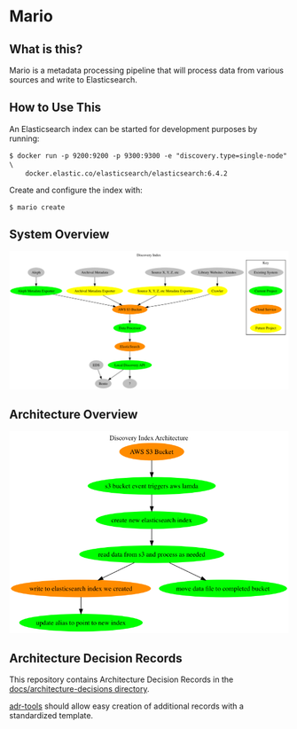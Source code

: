 # Mario

## What is this?

Mario is a metadata processing pipeline that will process data from various
sources and write to Elasticsearch.

## How to Use This

An Elasticsearch index can be started for development purposes by running:

```
$ docker run -p 9200:9200 -p 9300:9300 -e "discovery.type=single-node" \
    docker.elastic.co/elasticsearch/elasticsearch:6.4.2
```

Create and configure the index with:

```
$ mario create
```

## System Overview
![alt text](docs/charts/dip_overview.png "Mario system overview chart")

## Architecture Overview
![alt text](docs/charts/dip_architecture.png "Mario system overview chart")

## Architecture Decision Records

This repository contains Architecture Decision Records in the
[docs/architecture-decisions directory](docs/architecture-decisions).

[adr-tools](https://github.com/npryce/adr-tools) should allow easy creation of
additional records with a standardized template.
